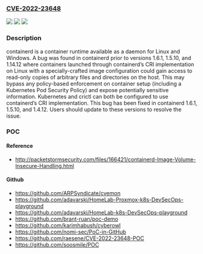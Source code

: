 ### [CVE-2022-23648](https://cve.mitre.org/cgi-bin/cvename.cgi?name=CVE-2022-23648)
![](https://img.shields.io/static/v1?label=Product&message=containerd&color=blue)
![](https://img.shields.io/static/v1?label=Version&message=n%2Fa&color=blue)
![](https://img.shields.io/static/v1?label=Vulnerability&message=CWE-200%3A%20Exposure%20of%20Sensitive%20Information%20to%20an%20Unauthorized%20Actor&color=brighgreen)

### Description

containerd is a container runtime available as a daemon for Linux and Windows. A bug was found in containerd prior to versions 1.6.1, 1.5.10, and 1.14.12 where containers launched through containerd’s CRI implementation on Linux with a specially-crafted image configuration could gain access to read-only copies of arbitrary files and directories on the host. This may bypass any policy-based enforcement on container setup (including a Kubernetes Pod Security Policy) and expose potentially sensitive information. Kubernetes and crictl can both be configured to use containerd’s CRI implementation. This bug has been fixed in containerd 1.6.1, 1.5.10, and 1.4.12. Users should update to these versions to resolve the issue.

### POC

#### Reference
- http://packetstormsecurity.com/files/166421/containerd-Image-Volume-Insecure-Handling.html

#### Github
- https://github.com/ARPSyndicate/cvemon
- https://github.com/adavarski/HomeLab-Proxmox-k8s-DevSecOps-playground
- https://github.com/adavarski/HomeLab-k8s-DevSecOps-playground
- https://github.com/brant-ruan/poc-demo
- https://github.com/karimhabush/cyberowl
- https://github.com/nomi-sec/PoC-in-GitHub
- https://github.com/raesene/CVE-2022-23648-POC
- https://github.com/soosmile/POC

